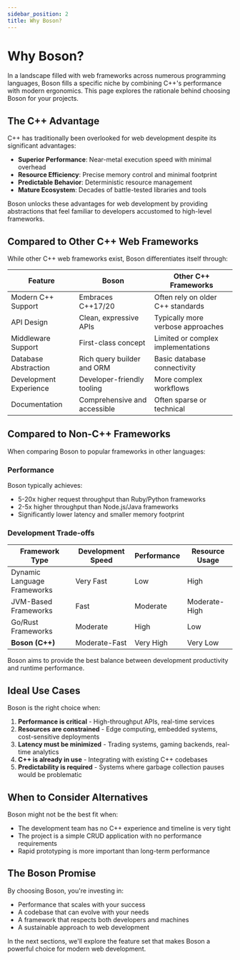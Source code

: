 ```yaml
---
sidebar_position: 2
title: Why Boson?
---
```


# Why Boson?

In a landscape filled with web frameworks across numerous programming languages, Boson fills a specific niche by combining C++'s performance with modern ergonomics. This page explores the rationale behind choosing Boson for your projects.

## The C++ Advantage

C++ has traditionally been overlooked for web development despite its significant advantages:

- **Superior Performance**: Near-metal execution speed with minimal overhead
- **Resource Efficiency**: Precise memory control and minimal footprint
- **Predictable Behavior**: Deterministic resource management
- **Mature Ecosystem**: Decades of battle-tested libraries and tools

Boson unlocks these advantages for web development by providing abstractions that feel familiar to developers accustomed to high-level frameworks.

## Compared to Other C++ Web Frameworks

While other C++ web frameworks exist, Boson differentiates itself through:

| Feature | Boson | Other C++ Frameworks |
|---------|-------|----------------------|
| Modern C++ Support | Embraces C++17/20 | Often rely on older C++ standards |
| API Design | Clean, expressive APIs | Typically more verbose approaches |
| Middleware Support | First-class concept | Limited or complex implementations |
| Database Abstraction | Rich query builder and ORM | Basic database connectivity |
| Development Experience | Developer-friendly tooling | More complex workflows |
| Documentation | Comprehensive and accessible | Often sparse or technical |

## Compared to Non-C++ Frameworks

When comparing Boson to popular frameworks in other languages:

### Performance

Boson typically achieves:
- 5-20x higher request throughput than Ruby/Python frameworks
- 2-5x higher throughput than Node.js/Java frameworks
- Significantly lower latency and smaller memory footprint

### Development Trade-offs

| Framework Type | Development Speed | Performance | Resource Usage |
|----------------|-------------------|-------------|----------------|
| Dynamic Language Frameworks | Very Fast | Low | High |
| JVM-Based Frameworks | Fast | Moderate | Moderate-High |
| Go/Rust Frameworks | Moderate | High | Low |
| **Boson (C++)** | Moderate-Fast | Very High | Very Low |

Boson aims to provide the best balance between development productivity and runtime performance.

## Ideal Use Cases

Boson is the right choice when:

1. **Performance is critical** - High-throughput APIs, real-time services
2. **Resources are constrained** - Edge computing, embedded systems, cost-sensitive deployments
3. **Latency must be minimized** - Trading systems, gaming backends, real-time analytics
4. **C++ is already in use** - Integrating with existing C++ codebases
5. **Predictability is required** - Systems where garbage collection pauses would be problematic

## When to Consider Alternatives

Boson might not be the best fit when:

- The development team has no C++ experience and timeline is very tight
- The project is a simple CRUD application with no performance requirements
- Rapid prototyping is more important than long-term performance

## The Boson Promise

By choosing Boson, you're investing in:

- Performance that scales with your success
- A codebase that can evolve with your needs
- A framework that respects both developers and machines
- A sustainable approach to web development

In the next sections, we'll explore the feature set that makes Boson a powerful choice for modern web development.